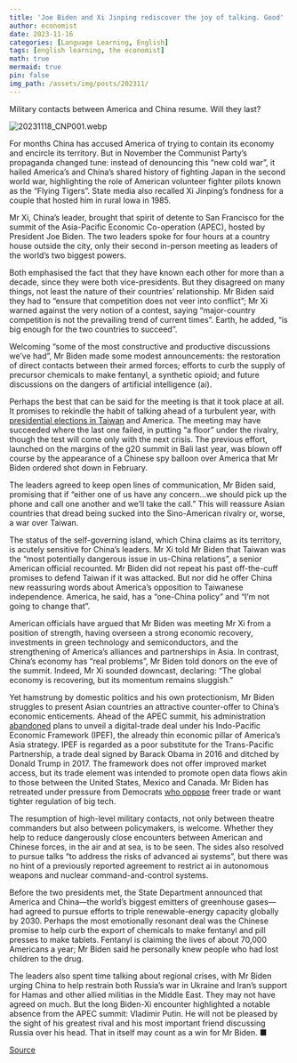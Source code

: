 ```yaml
---
title: 'Joe Biden and Xi Jinping rediscover the joy of talking. Good'
author: economist
date: 2023-11-16
categories: [Language Learning, English]
tags: [english learning, the economist]
math: true
mermaid: true
pin: false
img_path: /assets/img/posts/202311/
---
```


Military contacts between America and China resume. Will they last?

![20231118_CNP001.webp](20231118_CNP001.webp)

For months China has accused America of trying to contain its economy and encircle its territory. But in November the Communist Party’s propaganda changed tune: instead of denouncing this “new cold war”, it hailed America’s and China’s shared history of fighting Japan in the second world war, highlighting the role of American volunteer fighter pilots known as the “Flying Tigers”. State media also recalled Xi Jinping’s fondness for a couple that hosted him in rural Iowa in 1985.

Mr Xi, China’s leader, brought that spirit of detente to San Francisco for the summit of the Asia-Pacific Economic Co-operation (APEC), hosted by President Joe Biden. The two leaders spoke for four hours at a country house outside the city, only their second in-person meeting as leaders of the world’s two biggest powers.

Both emphasised the fact that they have known each other for more than a decade, since they were both vice-presidents. But they disagreed on many things, not least the nature of their countries’ relationship. Mr Biden said they had to “ensure that competition does not veer into conflict”; Mr Xi warned against the very notion of a contest, saying “major-country competition is not the prevailing trend of current times”. Earth, he added, “is big enough for the two countries to succeed”.

Welcoming “some of the most constructive and productive discussions we’ve had”, Mr Biden made some modest announcements: the restoration of direct contacts between their armed forces; efforts to curb the supply of precursor chemicals to make fentanyl, a synthetic opioid; and future discussions on the dangers of artificial intelligence (ai).

Perhaps the best that can be said for the meeting is that it took place at all. It promises to rekindle the habit of talking ahead of a turbulent year, with [presidential elections in Taiwan](https://www.economist.com/asia/2023/11/15/taiwans-opposition-parties-unite) and America. The meeting may have succeeded where the last one failed, in putting “a floor” under the rivalry, though the test will come only with the next crisis. The previous effort, launched on the margins of the g20 summit in Bali last year, was blown off course by the appearance of a Chinese spy balloon over America that Mr Biden ordered shot down in February.

The leaders agreed to keep open lines of communication, Mr Biden said, promising that if “either one of us have any concern…we should pick up the phone and call one another and we’ll take the call.” This will reassure Asian countries that dread being sucked into the Sino-American rivalry or, worse, a war over Taiwan.

The status of the self-governing island, which China claims as its territory, is acutely sensitive for China’s leaders. Mr Xi told Mr Biden that Taiwan was the “most potentially dangerous issue in us-China relations”, a senior American official recounted. Mr Biden did not repeat his past off-the-cuff promises to defend Taiwan if it was attacked. But nor did he offer China new reassuring words about America’s opposition to Taiwanese independence. America, he said, has a “one-China policy” and “I’m not going to change that”.

American officials have argued that Mr Biden was meeting Mr Xi from a position of strength, having overseen a strong economic recovery, investments in green technology and semiconductors, and the strengthening of America’s alliances and partnerships in Asia. In contrast, China’s economy has “real problems”, Mr Biden told donors on the eve of the summit. Indeed, Mr Xi sounded downcast, declaring: “The global economy is recovering, but its momentum remains sluggish.”

Yet hamstrung by domestic politics and his own protectionism, Mr Biden struggles to present Asian countries an attractive counter-offer to China’s economic enticements. Ahead of the APEC summit, his administration [abandoned](https://www.economist.com/finance-and-economics/2023/11/15/joe-bidens-failures-on-trade-benefit-china) plans to unveil a digital-trade deal under his Indo-Pacific Economic Framework (IPEF), the already thin economic pillar of America’s Asia strategy. IPEF is regarded as a poor substitute for the Trans-Pacific Partnership, a trade deal signed by Barack Obama in 2016 and ditched by Donald Trump in 2017. The framework does not offer improved market access, but its trade element was intended to promote open data flows akin to those between the United States, Mexico and Canada. Mr Biden has retreated under pressure from Democrats [who oppose](https://www.economist.com/finance-and-economics/2023/11/15/joe-bidens-failures-on-trade-benefit-china) freer trade or want tighter regulation of big tech.

The resumption of high-level military contacts, not only between theatre commanders but also between policymakers, is welcome. Whether they help to reduce dangerously close encounters between American and Chinese forces, in the air and at sea, is to be seen. The sides also resolved to pursue talks “to address the risks of advanced ai systems”, but there was no hint of a previously reported agreement to restrict ai in autonomous weapons and nuclear command-and-control systems.

Before the two presidents met, the State Department announced that America and China—the world’s biggest emitters of greenhouse gases—had agreed to pursue efforts to triple renewable-energy capacity globally by 2030. Perhaps the most emotionally resonant deal was the Chinese promise to help curb the export of chemicals to make fentanyl and pill presses to make tablets. Fentanyl is claiming the lives of about 70,000 Americans a year; Mr Biden said he personally knew people who had lost children to the drug.

The leaders also spent time talking about regional crises, with Mr Biden urging China to help restrain both Russia’s war in Ukraine and Iran’s support for Hamas and other allied militias in the Middle East. They may not have agreed on much. But the long Biden-Xi encounter highlighted a notable absence from the APEC summit: Vladimir Putin. He will not be pleased by the sight of his greatest rival and his most important friend discussing Russia over his head. That in itself may count as a win for Mr Biden. ■


[Source](https://www.economist.com/china/2023/11/16/joe-biden-and-xi-jinping-rediscover-the-joy-of-talking-good)